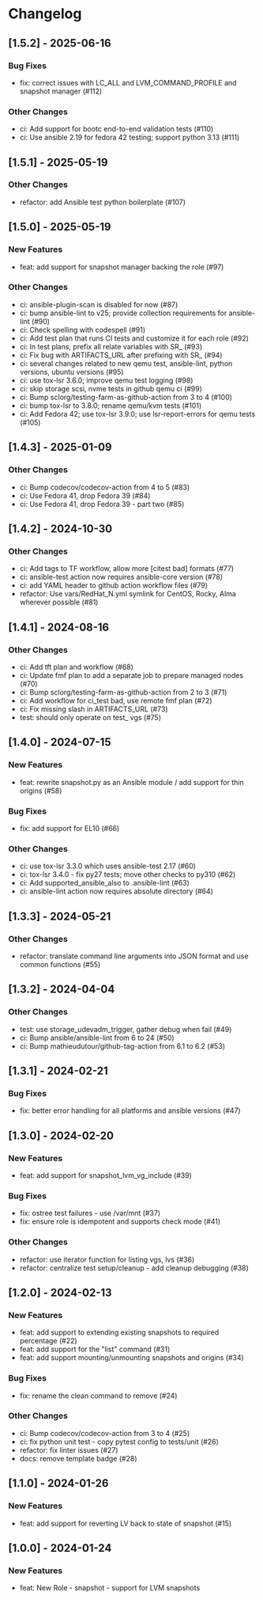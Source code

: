 Changelog
=========

[1.5.2] - 2025-06-16
--------------------

### Bug Fixes

- fix: correct issues with LC_ALL and LVM_COMMAND_PROFILE and snapshot manager (#112)

### Other Changes

- ci: Add support for bootc end-to-end validation tests (#110)
- ci: Use ansible 2.19 for fedora 42 testing; support python 3.13 (#111)

[1.5.1] - 2025-05-19
--------------------

### Other Changes

- refactor: add Ansible test python boilerplate (#107)

[1.5.0] - 2025-05-19
--------------------

### New Features

- feat: add support for snapshot manager backing the role (#97)

### Other Changes

- ci: ansible-plugin-scan is disabled for now (#87)
- ci: bump ansible-lint to v25; provide collection requirements for ansible-lint (#90)
- ci: Check spelling with codespell (#91)
- ci: Add test plan that runs CI tests and customize it for each role (#92)
- ci: In test plans, prefix all relate variables with SR_ (#93)
- ci: Fix bug with ARTIFACTS_URL after prefixing with SR_ (#94)
- ci: several changes related to new qemu test, ansible-lint, python versions, ubuntu versions (#95)
- ci: use tox-lsr 3.6.0; improve qemu test logging (#98)
- ci: skip storage scsi, nvme tests in github qemu ci (#99)
- ci: Bump sclorg/testing-farm-as-github-action from 3 to 4 (#100)
- ci: bump tox-lsr to 3.8.0; rename qemu/kvm tests (#101)
- ci: Add Fedora 42; use tox-lsr 3.9.0; use lsr-report-errors for qemu tests (#105)

[1.4.3] - 2025-01-09
--------------------

### Other Changes

- ci: Bump codecov/codecov-action from 4 to 5 (#83)
- ci: Use Fedora 41, drop Fedora 39 (#84)
- ci: Use Fedora 41, drop Fedora 39 - part two (#85)

[1.4.2] - 2024-10-30
--------------------

### Other Changes

- ci: Add tags to TF workflow, allow more [citest bad] formats (#77)
- ci: ansible-test action now requires ansible-core version (#78)
- ci: add YAML header to github action workflow files (#79)
- refactor: Use vars/RedHat_N.yml symlink for CentOS, Rocky, Alma wherever possible (#81)

[1.4.1] - 2024-08-16
--------------------

### Other Changes

- ci: Add tft plan and workflow (#68)
- ci: Update fmf plan to add a separate job to prepare managed nodes (#70)
- ci: Bump sclorg/testing-farm-as-github-action from 2 to 3 (#71)
- ci: Add workflow for ci_test bad, use remote fmf plan (#72)
- ci: Fix missing slash in ARTIFACTS_URL (#73)
- test: should only operate on test_ vgs (#75)

[1.4.0] - 2024-07-15
--------------------

### New Features

- feat: rewrite snapshot.py as an Ansible module / add support for thin origins (#58)

### Bug Fixes

- fix: add support for EL10 (#66)

### Other Changes

- ci: use tox-lsr 3.3.0 which uses ansible-test 2.17 (#60)
- ci: tox-lsr 3.4.0 - fix py27 tests; move other checks to py310 (#62)
- ci: Add supported_ansible_also to .ansible-lint (#63)
- ci: ansible-lint action now requires absolute directory (#64)

[1.3.3] - 2024-05-21
--------------------

### Other Changes

- refactor: translate command line arguments into JSON format and use common functions  (#55)

[1.3.2] - 2024-04-04
--------------------

### Other Changes

- test: use storage_udevadm_trigger, gather debug when fail (#49)
- ci: Bump ansible/ansible-lint from 6 to 24 (#50)
- ci: Bump mathieudutour/github-tag-action from 6.1 to 6.2 (#53)

[1.3.1] - 2024-02-21
--------------------

### Bug Fixes

- fix: better error handling for all platforms and ansible versions (#47)

[1.3.0] - 2024-02-20
--------------------

### New Features

- feat: add support for snapshot_lvm_vg_include (#39)

### Bug Fixes

- fix: ostree test failures - use /var/mnt (#37)
- fix: ensure role is idempotent and supports check mode (#41)

### Other Changes

- refactor: use iterator function for listing vgs, lvs (#36)
- refactor: centralize test setup/cleanup - add cleanup debugging (#38)

[1.2.0] - 2024-02-13
--------------------

### New Features

- feat: add support to extending existing snapshots to required percentage (#22)
- feat: add support for the "list" command (#31)
- feat: add support mounting/unmounting snapshots and origins (#34)

### Bug Fixes

- fix: rename the clean command to remove (#24)

### Other Changes

- ci: Bump codecov/codecov-action from 3 to 4 (#25)
- ci: fix python unit test - copy pytest config to tests/unit (#26)
- refactor: fix linter issues (#27)
- docs: remove template badge (#28)

[1.1.0] - 2024-01-26
--------------------

### New Features

- feat: add support for reverting LV back to state of snapshot  (#15)

[1.0.0] - 2024-01-24
--------------------

### New Features

- feat: New Role - snapshot - support for LVM snapshots
